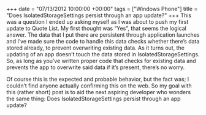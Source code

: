 +++
date = "07/13/2012 10:00:00 +00:00"
tags = ["Windows Phone"]
title = "Does IsolatedStorageSettings persist through an app update?"
+++
This was a question I ended up asking myself as I was about to push my first
update to Quote List. My first thought was “Yes”, that seems the logical answer.
The data that I put there are persistent through application launches and I’ve
made sure the code to handle this data checks whether there’s data stored
already, to prevent overwriting existing data. As it turns out, the updating of
an app doesn’t touch the data stored in IsolatedStorageSettings. So, as long as
you’ve written proper code that checks for existing data and prevents the app to
overwrite said data if it’s present, there’s no worry.

Of course this is the expected and probable behavior, but the fact was; I
couldn’t find anyone actually confirming this on the web. So my goal with this
(rather short) post is to aid the next aspiring developer who wonders the same
thing: Does IsolatedStorageSettings  persist through an app update?
